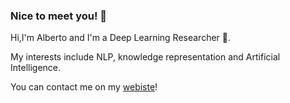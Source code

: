 ### Nice to meet you! 👋
Hi,I'm Alberto and I'm a Deep Learning Researcher 🧠.

My interests include NLP, knowledge representation and Artificial Intelligence.

You can contact me on my [webiste](albertoraimondi.com)!
